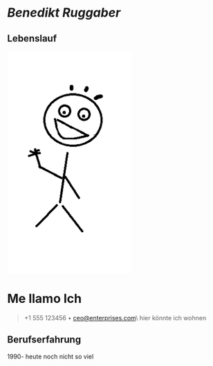 # ***Benedikt Ruggaber***

## 				**Lebenslauf**


![profilbild](unnamed.png)



# Me llamo Ich

> +1 555 123456  • ceo@enterprises.com\ 
> hier könnte ich wohnen

## Berufserfahrung
1990- heute noch nicht so viel

